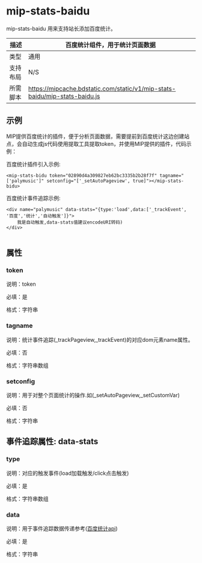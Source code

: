 # mip-stats-baidu

mip-stats-baidu 用来支持站长添加百度统计。

描述|百度统计组件，用于统计页面数据
----|----
类型| 通用
支持布局|N/S
所需脚本|https://mipcache.bdstatic.com/static/v1/mip-stats-baidu/mip-stats-baidu.js

## 示例

MIP提供百度统计的插件，便于分析页面数据，需要提前到百度统计这边创建站点，会自动生成js代码使用提取工具提取token，并使用MIP提供的插件，代码示例：


百度统计插件引入示例:

```
<mip-stats-bidu token="02890d4a309827eb62bc3335b2b28f7f" tagname="['palymusic']" setconfig="['_setAutoPageview', true]"></mip-stats-bidu>

```

百度统计事件追踪示例:
```
<div name="palymusic" data-stats="{type:'load',data:['_trackEvent', '百度','统计','自动触发']}">
    我是自动触发,data-stats值建议encodeURI转码)
</div>
 
```

## 属性

### token

说明：token

必填：是

格式：字符串


### tagname

说明：统计事件追踪(_trackPageview,_trackEvent)的对应dom元素name属性。

必填：否

格式：字符串数组


### setconfig

说明：用于对整个页面统计的操作.如(_setAutoPageview,_setCustomVar)

必填：否

格式：字符串


## 事件追踪属性: data-stats

### type

说明：对应的触发事件(load加载触发/click点击触发)

必填：是

格式：字符串数组


### data

说明：用于事件追踪数据传递参考([百度统计api](http://tongji.baidu.com/open/api/))

必填：是

格式：字符串

